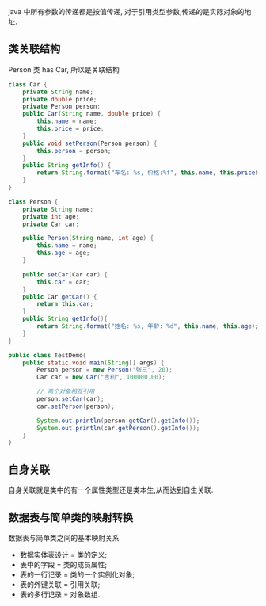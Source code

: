 java 中所有参数的传递都是按值传递, 对于引用类型参数,传递的是实际对象的地址.

## 类关联结构
Person 类 has Car, 所以是关联结构
```java
class Car {
    private String name;
    private double price;
    private Person person;
    public Car(String name, double price) {
        this.name = name;
        this.price = price;
    }
    public void setPerson(Person person) {
        this.person = person;
    }
    public String getInfo() {
        return String.format("车名: %s, 价格:%f", this.name, this.price);
    }
}

class Person {
    private String name;
    private int age;
    private Car car;

    public Person(String name, int age) {
        this.name = name;
        this.age = age;
    }

    public setCar(Car car) {
        this.car = car;
    }
    public Car getCar() {
        return this.car;
    }
    public String getInfo(){
        return String.format("姓名: %s, 年龄: %d", this.name, this.age);
    }
}

public class TestDemo{
    public static void main(String[] args) {
        Person person = new Person("张三", 20);
        Car car = new Car("吉利", 100000.00);

        // 两个对象相互引用
        person.setCar(car);
        car.setPerson(person);

        System.out.println(person.getCar().getInfo());
        System.out.println(car.getPerson().getInfo());
    }
}
```

## 自身关联
自身关联就是类中的有一个属性类型还是类本生,从而达到自生关联.


## 数据表与简单类的映射转换

数据表与简单类之间的基本映射关系
- 数据实体表设计 = 类的定义;
- 表中的字段 = 类的成员属性;
- 表的一行记录 = 类的一个实例化对象;
- 表的外键关联 = 引用关联;
- 表的多行记录 = 对象数组.